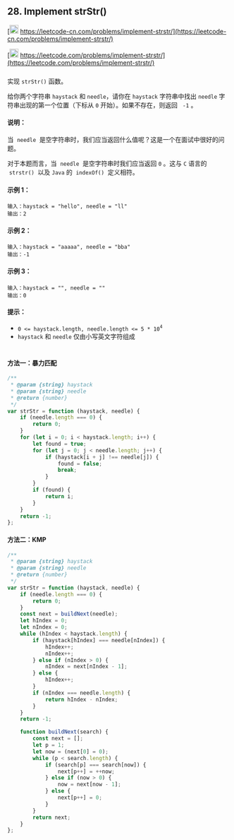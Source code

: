 ## 28. Implement strStr()

[<img src="https://static.leetcode-cn.com/cn-mono-assets/production/assets/logo-dark-cn.c42314a8.svg" height="20" /> https://leetcode-cn.com/problems/implement-strstr/](https://leetcode-cn.com/problems/implement-strstr/)

[<img src="https://assets.leetcode.com/static_assets/public/webpack_bundles/images/logo-dark.e99485d9b.svg" height="20"/> https://leetcode.com/problems/implement-strstr/](https://leetcode.com/problems/implement-strstr/)

###

实现 `strStr()` 函数。

给你两个字符串 `haystack` 和 `needle`，请你在 `haystack` 字符串中找出 `needle` 字符串出现的第一个位置（下标从 `0` 开始）。如果不存在，则返回   `-1` 。

#### 说明：

当  `needle`  是空字符串时，我们应当返回什么值呢？这是一个在面试中很好的问题。

对于本题而言，当  `needle`  是空字符串时我们应当返回 `0` 。这与 `C` 语言的  `strstr()`  以及 `Java` 的  `indexOf()`  定义相符。

#### 示例 1：

```
输入：haystack = "hello", needle = "ll"
输出：2
```

#### 示例 2：

```
输入：haystack = "aaaaa", needle = "bba"
输出：-1
```

#### 示例 3：

```
输入：haystack = "", needle = ""
输出：0
```

#### 提示：

-   `0 <= haystack.length, needle.length <= 5 * 10`<sup>`4`</sup>
-   `haystack` 和 `needle` 仅由小写英文字符组成

#

#### 方法一：暴力匹配

```js
/**
 * @param {string} haystack
 * @param {string} needle
 * @return {number}
 */
var strStr = function (haystack, needle) {
    if (needle.length === 0) {
        return 0;
    }
    for (let i = 0; i < haystack.length; i++) {
        let found = true;
        for (let j = 0; j < needle.length; j++) {
            if (haystack[i + j] !== needle[j]) {
                found = false;
                break;
            }
        }
        if (found) {
            return i;
        }
    }
    return -1;
};
```

#### 方法二：KMP

```js
/**
 * @param {string} haystack
 * @param {string} needle
 * @return {number}
 */
var strStr = function (haystack, needle) {
    if (needle.length === 0) {
        return 0;
    }
    const next = buildNext(needle);
    let hIndex = 0;
    let nIndex = 0;
    while (hIndex < haystack.length) {
        if (haystack[hIndex] === needle[nIndex]) {
            hIndex++;
            nIndex++;
        } else if (nIndex > 0) {
            nIndex = next[nIndex - 1];
        } else {
            hIndex++;
        }
        if (nIndex === needle.length) {
            return hIndex - nIndex;
        }
    }
    return -1;

    function buildNext(search) {
        const next = [];
        let p = 1;
        let now = (next[0] = 0);
        while (p < search.length) {
            if (search[p] === search[now]) {
                next[p++] = ++now;
            } else if (now > 0) {
                now = next[now - 1];
            } else {
                next[p++] = 0;
            }
        }
        return next;
    }
};
```
